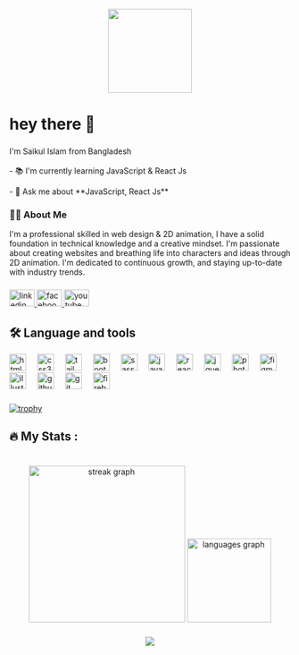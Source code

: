 <br clear="both">

<div align="center">
  <img height="150" src="https://camo.githubusercontent.com/62da68eb62b1e5f175f7d1f0191dd89a653d7908feb22d37d4a0ab07365d6791/68747470733a2f2f6d656469612e67697068792e636f6d2f6d656469612f4d3967624264396e6244724f5475314d71782f67697068792e676966"  />
</div>

###

<h1 align="left">hey there 👋</h1>

###

<p align="left">I'm Saikul Islam from Bangladesh<br><br>- 📚 I'm currently learning JavaScript & React Js</p>
- 💬 Ask me about **JavaScript, React Js**



<h3 align="left">👩‍💻  About Me </h3> 
</h4>I'm a professional skilled in web design & 2D animation, I have a solid foundation in technical knowledge and a creative mindset. I'm passionate about creating websites and breathing life into characters and ideas through 2D animation. I'm dedicated to continuous growth, and staying up-to-date with industry trends.</h4>

###
###

<div align="left">
  <a href="https://www.linkedin.com/in/saikulislam4/" target="_blank">
    <img src="https://raw.githubusercontent.com/maurodesouza/profile-readme-generator/master/src/assets/icons/social/linkedin/default.svg" width="45" height="30" alt="linkedin logo"  />
  </a>
  <a href="https://www.facebook.com/saikulislam4/" target="_blank">
    <img src="https://raw.githubusercontent.com/maurodesouza/profile-readme-generator/master/src/assets/icons/social/facebook/default.svg" width="45" height="30" alt="facebook logo"  />
  </a>
  <a href="https://www.youtube.com/channel/UCPmEuiNVfQxFE1vsF0NzApw" target="_blank">
    <img src="https://raw.githubusercontent.com/maurodesouza/profile-readme-generator/master/src/assets/icons/social/youtube/default.svg" width="45" height="30" alt="youtube logo"  />
  </a>
</div>

###

<h2 align="left">🛠 Language and tools</h2>

<div align="left">
  <img src="https://cdn.jsdelivr.net/gh/devicons/devicon/icons/html5/html5-original.svg" height="30" alt="html5 logo"  />
  <img width="12" />
  <img src="https://cdn.jsdelivr.net/gh/devicons/devicon/icons/css3/css3-original.svg" height="30" alt="css3 logo"  />
  <img width="12" />
  <img src="https://cdn.jsdelivr.net/gh/devicons/devicon/icons/tailwindcss/tailwindcss-original-wordmark.svg" height="30" alt="tailwindcss logo"  />
  <img width="12" />
  <img src="https://cdn.jsdelivr.net/gh/devicons/devicon/icons/bootstrap/bootstrap-original.svg" height="30" alt="bootstrap logo"  />
  <img width="12" />
  <img src="https://cdn.jsdelivr.net/gh/devicons/devicon/icons/sass/sass-original.svg" height="30" alt="sass logo"  />
  <img width="12" />
  <img src="https://cdn.jsdelivr.net/gh/devicons/devicon/icons/javascript/javascript-original.svg" height="30" alt="javascript logo"  />
  <img width="12" />
  <img src="https://cdn.jsdelivr.net/gh/devicons/devicon/icons/react/react-original.svg" height="30" alt="react logo"  />
  <img width="12" />
  <img src="https://cdn.jsdelivr.net/gh/devicons/devicon/icons/jquery/jquery-original.svg" height="30" alt="jquery logo"  />
  <img width="12" />
  <img src="https://cdn.jsdelivr.net/gh/devicons/devicon/icons/photoshop/photoshop-plain.svg" height="30" alt="photoshop logo"  />
  <img width="12" />
  <img src="https://cdn.jsdelivr.net/gh/devicons/devicon/icons/figma/figma-original.svg" height="30" alt="figma logo"  />
  <img width="12" />
  <img src="https://cdn.jsdelivr.net/gh/devicons/devicon/icons/illustrator/illustrator-plain.svg" height="30" alt="illustrator logo"  />
  <img width="12" />
  <img src="https://cdn.jsdelivr.net/gh/devicons/devicon/icons/github/github-original.svg" height="30" alt="github logo"  />
  <img width="12" />
  <img src="https://cdn.jsdelivr.net/gh/devicons/devicon/icons/git/git-original.svg" height="30" alt="git logo"  />
  <img width="12" />
  <img src="https://cdn.jsdelivr.net/gh/devicons/devicon/icons/firebase/firebase-plain-wordmark.svg" height="30" alt="firebase logo"  />
</div>

###
[![trophy](https://github-profile-trophy.vercel.app/?username=saikulislam4)](https://github.com/ryo-ma/github-profile-trophy)

<h2 align="left">🔥   My Stats :</h2>

###

<br clear="both">

<div align="center">
  <img src="https://streak-stats.demolab.com?user=saikulislam4&locale=en&mode=daily&theme=dark&hide_border=false&border_radius=5&order=3" height="280" alt="streak graph"  />
  <img src="https://github-readme-stats.vercel.app/api/top-langs?username=saikulislam4&locale=en&hide_title=false&layout=compact&card_width=320&langs_count=5&theme=dark&hide_border=true&order=2" height="150" alt="languages graph"  />
</div>

###

<div align="center">
  <img src="https://profile-counter.glitch.me/saikulislam4/count.svg?"  />
</div>

###
